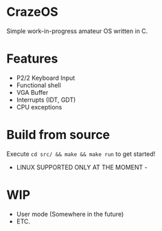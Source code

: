 # CrazeOS
Simple work-in-progress amateur OS written in C.

# Features
- P2/2 Keyboard Input
- Functional shell
- VGA Buffer
- Interrupts (IDT, GDT)
- CPU exceptions

# Build from source
Execute ```cd src/ && make && make run``` to get started!
- LINUX SUPPORTED ONLY AT THE MOMENT -

# WIP
- User mode (Somewhere in the future)
- ETC.

